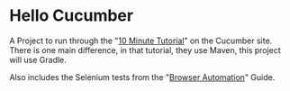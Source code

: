 # Hello Cucumber

A Project to run through the "[10 Minute Tutorial](https://cucumber.io/docs/guides/10-minute-tutorial/?lang=java)" on
the Cucumber site. There is one main difference, in that tutorial, they use Maven, this project will use Gradle.

Also includes the Selenium tests from
the "[Browser Automation](https://cucumber.io/docs/guides/browser-automation/?lang=java)"
Guide.